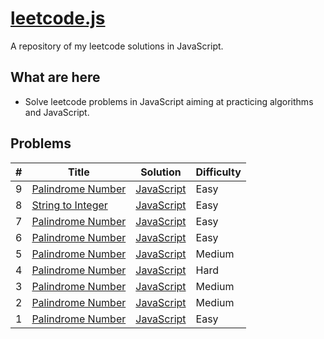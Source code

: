 # [leetcode.js](https://leetcode.com/)

A repository of my leetcode solutions in JavaScript.

## What are here

- Solve leetcode problems in JavaScript aiming at practicing algorithms and JavaScript.

## Problems
| # | Title | Solution | Difficulty |
|---| ----- | -------- | ---------- |
|9|[Palindrome Number](https://leetcode.com/problems/palindrome-number/) | [JavaScript](./algorithms/9_Palindrome_Number.js)|Easy|
|8|[String to Integer](https://leetcode.com/problems/string-to-integer-atoi/) | [JavaScript](./algorithms/8_String_to_Integer.js)|Easy|
|7|[Palindrome Number](https://leetcode.com/problems/reverse-integer) | [JavaScript](./algorithms/7_Reverse_Integer.js)|Easy|
|6|[Palindrome Number](https://leetcode.com/problems/zigzag-conversion) | [JavaScript](./algorithms/6_ZigZag_Conversion.js)|Easy|
|5|[Palindrome Number](https://leetcode.com/problems/longest-palindromic-substring) | [JavaScript](./algorithms/5_Longest_Palindromic_Substring.js)|Medium|
|4|[Palindrome Number](https://leetcode.com/problems/median-of-two-sorted-arrays) | [JavaScript](./algorithms/4_Median_of_Two_Sorted_Array.js)|Hard|
|3|[Palindrome Number](https://leetcode.com/problems/longest-substring-without-repeating-characters) | [JavaScript](./algorithms/3_Longest_Substring_Without_Repeating_Characters.js)|Medium|
|2|[Palindrome Number](https://leetcode.com/problems/add-two-numbers) | [JavaScript](./algorithms/2_Add_Two_Numbers.js)|Medium|
|1|[Palindrome Number](https://leetcode.com/problems/two-sum/) | [JavaScript](./algorithms/1_Two_Sum.js)|Easy|
